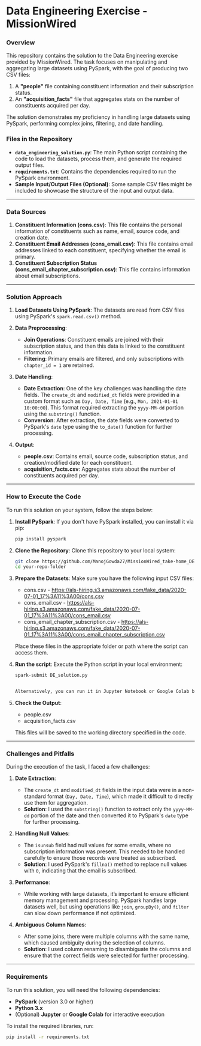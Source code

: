 # **Data Engineering Exercise - MissionWired**

### **Overview**

This repository contains the solution to the Data Engineering exercise provided by MissionWired. The task focuses on manipulating and aggregating large datasets using PySpark, with the goal of producing two CSV files:
1. A **"people"** file containing constituent information and their subscription status.
2. An **"acquisition_facts"** file that aggregates stats on the number of constituents acquired per day.

The solution demonstrates my proficiency in handling large datasets using PySpark, performing complex joins, filtering, and date handling.

### **Files in the Repository**
- **`data_engineering_solution.py`**: The main Python script containing the code to load the datasets, process them, and generate the required output files.
- **`requirements.txt`**: Contains the dependencies required to run the PySpark environment.
- **Sample Input/Output Files (Optional)**: Some sample CSV files might be included to showcase the structure of the input and output data.

---

### **Data Sources**

1. **Constituent Information (cons.csv)**: This file contains the personal information of constituents such as name, email, source code, and creation date.
2. **Constituent Email Addresses (cons_email.csv)**: This file contains email addresses linked to each constituent, specifying whether the email is primary.
3. **Constituent Subscription Status (cons_email_chapter_subscription.csv)**: This file contains information about email subscriptions.

---

### **Solution Approach**

1. **Load Datasets Using PySpark**: The datasets are read from CSV files using PySpark's `spark.read.csv()` method.
   
2. **Data Preprocessing**:
    - **Join Operations**: Constituent emails are joined with their subscription status, and then this data is linked to the constituent information.
    - **Filtering**: Primary emails are filtered, and only subscriptions with `chapter_id = 1` are retained.
   
3. **Date Handling**:
    - **Date Extraction**: One of the key challenges was handling the date fields. The `create_dt` and `modified_dt` fields were provided in a custom format such as `Day, Date, Time` (e.g., `Mon, 2021-01-01 10:00:00`). This format required extracting the `yyyy-MM-dd` portion using the `substring()` function.
    - **Conversion**: After extraction, the date fields were converted to PySpark's `date` type using the `to_date()` function for further processing.

4. **Output**:
    - **people.csv**: Contains email, source code, subscription status, and creation/modified date for each constituent.
    - **acquisition_facts.csv**: Aggregates stats about the number of constituents acquired per day.

---

### **How to Execute the Code**

To run this solution on your system, follow the steps below:

1. **Install PySpark**:
   If you don't have PySpark installed, you can install it via pip:
   ```bash
   pip install pyspark

2. **Clone the Repository**:
   Clone this repository to your local system:
   ```bash
   git clone https://github.com/ManojGowda27/MissionWired_take-home_DE.git
   cd your-repo-folder

3. **Prepare the Datasets**:
   Make sure you have the following input CSV files:
   - cons.csv - https://als-hiring.s3.amazonaws.com/fake_data/2020-07-01_17%3A11%3A00/cons.csv
   - cons_email.csv - https://als-hiring.s3.amazonaws.com/fake_data/2020-07-01_17%3A11%3A00/cons_email.csv
   - cons_email_chapter_subscription.csv - https://als-hiring.s3.amazonaws.com/fake_data/2020-07-01_17%3A11%3A00/cons_email_chapter_subscription.csv

   Place these files in the appropriate folder or path where the script can access them.

4. **Run the script**:
   Execute the Python script in your local environment:
   ```bash
   spark-submit DE_solution.py 
   

   Alternatively, you can run it in Jupyter Notebook or Google Colab by adjusting the input paths and code format.  

5. **Check the Output**:
   - people.csv
   - acquisition_facts.csv

   This files will be saved to the working directory specified in the code.

---

### **Challenges and Pitfalls**

During the execution of the task, I faced a few challenges:

1. **Date Extraction**:
    - The `create_dt` and `modified_dt` fields in the input data were in a non-standard format (`Day, Date, Time`), which made it difficult to directly use them for aggregation.
    - **Solution**: I used the `substring()` function to extract only the `yyyy-MM-dd` portion of the date and then converted it to PySpark's `date` type for further processing.

2. **Handling Null Values**:
    - The `isunsub` field had null values for some emails, where no subscription information was present. This needed to be handled carefully to ensure those records were treated as subscribed.
    - **Solution**: I used PySpark's `fillna()` method to replace null values with `0`, indicating that the email is subscribed.

3. **Performance**:
    - While working with large datasets, it’s important to ensure efficient memory management and processing. PySpark handles large datasets well, but using operations like `join`, `groupBy()`, and `filter` can slow down performance if not optimized.

4. **Ambiguous Column Names**:
    - After some joins, there were multiple columns with the same name, which caused ambiguity during the selection of columns.
    - **Solution**: I used column renaming to disambiguate the columns and ensure that the correct fields were selected for further processing.

---

### **Requirements**

To run this solution, you will need the following dependencies:

- **PySpark** (version 3.0 or higher)
- **Python 3.x**
- (Optional) **Jupyter** or **Google Colab** for interactive execution

To install the required libraries, run:

```bash
pip install -r requirements.txt